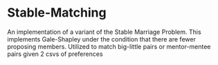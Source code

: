 # Stable-Matching
An implementation of a variant of the Stable Marriage Problem.  This implements Gale-Shapley under the condition that there are fewer proposing members. Utilized to match big-little pairs or mentor-mentee pairs given 2 csvs of preferences
